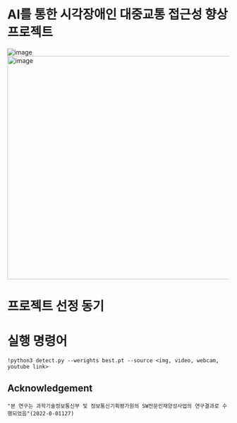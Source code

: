 # AI를 통한 시각장애인 대중교통 접근성 향상 프로젝트


![image](https://github.com/K-Software-BootCamp/2023KEB_Murado-Ssul-Ja/assets/108107570/bb25f83b-5842-4663-bee1-76c31e370f03)
<img width="505" alt="image" src="https://github.com/K-Software-BootCamp/2023KEB_Murado-Ssul-Ja/assets/140637787/f5a5c66a-3be8-4296-8607-1a6d311cad27">

# 프로젝트 선정 동기 


# 실행 명령어
```
!python3 detect.py --werights best.pt --source <img, video, webcam, youtube link> 
```

## Acknowledgement
```
"본 연구는 과학기술정보통신부 및 정보통신기획평가원의 SW전문인재양성사업의 연구결과로 수행되었음"(2022-0-01127)
```
